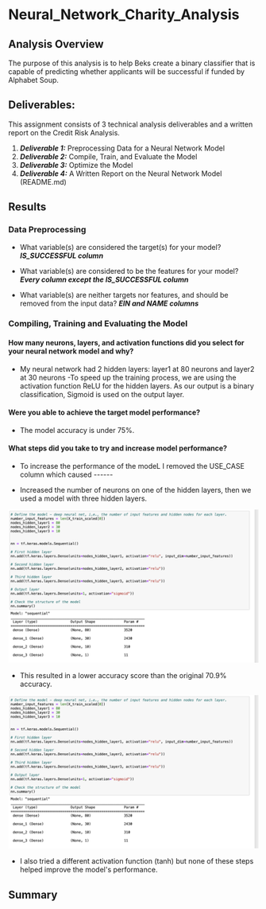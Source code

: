 # Neural_Network_Charity_Analysis

## Analysis Overview 

The purpose of this analysis is to help Beks create a binary classifier that is capable of predicting whether applicants will be successful if funded by Alphabet Soup. 

## Deliverables:
This assignment consists of 3 technical analysis deliverables and a written report on the Credit Risk Analysis. 

1. ***Deliverable 1:*** Preprocessing Data for a Neural Network Model
2. ***Deliverable 2:*** Compile, Train, and Evaluate the Model
3. ***Deliverable 3:*** Optimize the Model
4. ***Deliverable 4:*** A Written Report on the Neural Network Model (README.md)

## Results

### Data Preprocessing 

- What variable(s) are considered the target(s) for your model? ***IS_SUCCESSFUL column***

- What variable(s) are considered to be the features for your model? ***Every column except the IS_SUCCESSFUL column***

- What variable(s) are neither targets nor features, and should be removed from the input data? ***EIN and NAME columns***

### Compiling, Training and Evaluating the Model

#### How many neurons, layers, and activation functions did you select for your neural network model and why? 

- My neural network had 2 hidden layers: layer1 at 80 neurons and layer2 at 30 neurons 
-To speed up the training process, we are using the activation function ReLU for the hidden layers. As our output is a binary classification, Sigmoid is used on the output layer.

#### Were you able to achieve the target model performance?

- The model accuracy is under 75%. 

#### What steps did you take to try and increase model performance?

- To increase the performance of the modeL I removed the USE_CASE column which caused ------

- Increased the number of neurons on one of the hidden layers, then we used a model with three hidden layers.

![additional_layer_neurons.png](/Results/additional_layer_neurons.png)

- This resulted in a lower accuracy score than the original 70.9% accuracy. 

![additional_layer_neurons.png](/Results/additional_layer_neurons.png)

- I also tried a different activation function (tanh) but none of these steps helped improve the model's performance.


## Summary

